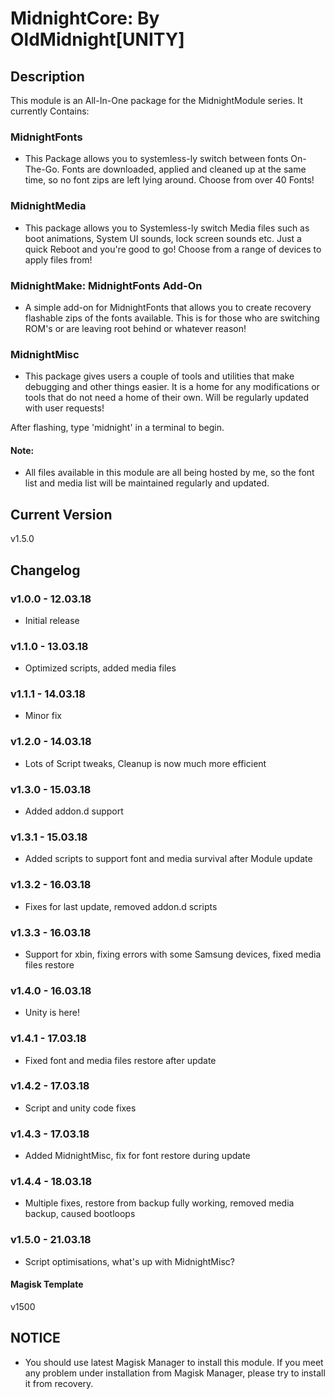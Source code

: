 
# MidnightCore: By OldMidnight[UNITY]

## Description
This module is an All-In-One package for the MidnightModule series. It currently Contains: 
### MidnightFonts
* This Package allows you to systemless-ly switch between fonts On-The-Go. Fonts are downloaded, applied and cleaned up at the same time, so no font zips are left lying around. Choose from over 40 Fonts!
### MidnightMedia
* This package allows you to Systemless-ly switch Media files such as boot animations, System UI sounds, lock screen sounds etc. Just a quick Reboot and you're good to go! Choose from a range of devices to apply files from!
### MidnightMake: MidnightFonts Add-On
* A simple add-on for MidnightFonts that allows you to create recovery flashable zips of the fonts available. This is for those who are switching ROM's or are leaving root behind or whatever reason!
### MidnightMisc
* This package gives users a couple of tools and utilities that make debugging and other things easier. It is a home for any modifications or tools that do not need a home of their own. Will be regularly updated with user requests!

After flashing, type 'midnight' in a terminal to begin.

#### Note:
* All files available in this module are all being hosted by me, so the font list and media list will be maintained regularly and updated.

## Current Version
v1.5.0

## Changelog

### v1.0.0 - 12.03.18
* Initial release
### v1.1.0 - 13.03.18
* Optimized scripts, added media files
### v1.1.1 - 14.03.18
* Minor fix
### v1.2.0 - 14.03.18
* Lots of Script tweaks, Cleanup is now much more efficient
### v1.3.0 - 15.03.18
* Added addon.d support
### v1.3.1 - 15.03.18
* Added scripts to support font and media survival after Module update
### v1.3.2 - 16.03.18
* Fixes for last update, removed addon.d scripts
### v1.3.3 - 16.03.18
* Support for xbin, fixing errors with some Samsung devices, fixed media files restore
### v1.4.0 - 16.03.18
* Unity is here!
### v1.4.1 - 17.03.18
* Fixed font and media files restore after update
### v1.4.2 - 17.03.18
* Script and unity code fixes
### v1.4.3 - 17.03.18
* Added MidnightMisc, fix for font restore during update
### v1.4.4 - 18.03.18
* Multiple fixes, restore from backup fully working, removed media backup, caused bootloops
### v1.5.0 - 21.03.18
* Script optimisations, what's up with MidnightMisc?

#### Magisk Template
v1500

## NOTICE
* You should use latest Magisk Manager to install this module. If you meet any problem under installation from Magisk Manager, please try to install it from recovery.
